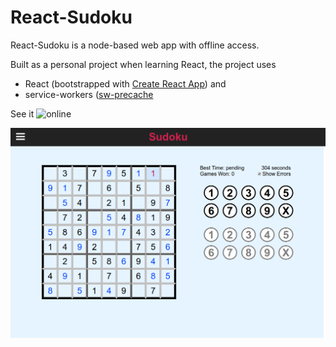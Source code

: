 # React-Sudoku

React-Sudoku is a node-based web app with offline access.

Built as a personal project when learning React, the project uses 
<ul>
	<li>React (bootstrapped with <a href="https://github.com/facebookincubator/create-react-app">Create React App</a>) and</li>
	<li>service-workers (<a href="https://github.com/GoogleChrome/sw-precache">sw-precache</a></li>
</ul>

See it ![online](https://selva-oscura.github.io/react-sudoku)

![Sudoku](https://github.com/selva-oscura/react-sudoku/blob/master/sudoku_screenshot.png)